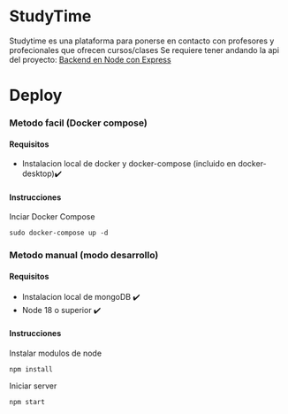 # StudyTime
Studytime es una plataforma para ponerse en contacto con profesores y profecionales que ofrecen cursos/clases
Se requiere tener andando la api del proyecto: [Backend en Node con Express ](https://github.com/matiasba/StudyTimeAPI)

# Deploy
### Metodo facil (Docker compose)
#### Requisitos
- Instalacion local de docker y docker-compose (incluido en docker-desktop)✔️
#### Instrucciones
Inciar Docker Compose
```
sudo docker-compose up -d
```

### Metodo manual (modo desarrollo)
#### Requisitos
- Instalacion local de mongoDB ✔️
- Node 18 o superior ✔️
#### Instrucciones
Instalar modulos de node
```
npm install
```
Iniciar server
```
npm start
```